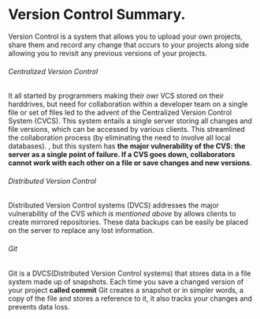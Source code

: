 # Version Control Summary.

Version Control is a system that allows you to upload your own projects, share them and record any change that occurs to your projects along side allowing you to revisit any previous
versions of your projects.

###### Centralized Version Control

It all started by programmers making their owr VCS stored on their harddrives, but need for collaboration within a developer team on a single file or set of files led to the advent of the Centralized Version Control System (CVCS). 
This system entails a single server storing all changes and file versions, which can be accessed by various clients. This streamlined the collaboration process (by eliminating the need to involve all local databases).
, but this system has __the major vulnerability of the CVS: the server as a single point of failure. If a CVS goes down, collaborators cannot work with each other on a file or save changes and new versions__.

###### Distributed Version Control

Distributed Version Control systems (DVCS) addresses the major vulnerability of the CVS *which is mentioned above* by allows clients to create mirrored repositories. These data backups can be easily be placed on the server to replace any lost information.

###### Git

Git is a DVCS(Distributed Version Control systems) that stores data in a file system made up of snapshots. Each time you save a changed version of your project **called commit** Git creates a snapshot or in simpler words, a copy of the file and stores a reference to it, it also tracks your changes and prevents data loss.
